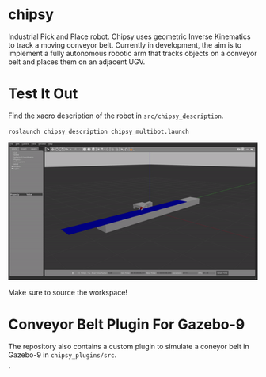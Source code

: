 # chipsy
Industrial Pick and Place robot. Chipsy uses geometric Inverse Kinematics to track a moving conveyor belt. Currently in development, the aim is to implement a fully autonomous robotic arm that tracks objects on a conveyor belt and places them on an adjacent UGV.

# Test It Out
Find the xacro description of the robot in `src/chipsy_description`.

`roslaunch chipsy_description chipsy_multibot.launch`

![Working animation](https://github.com/raghavthakar/chipsy/blob/main/ReadMe_Resources/chipsy_working.gif)

Make sure to source the workspace!

# Conveyor Belt Plugin For Gazebo-9
The repository also contains a custom plugin to simulate a coneyor belt in Gazebo-9 in `chipsy_plugins/src`.

`
